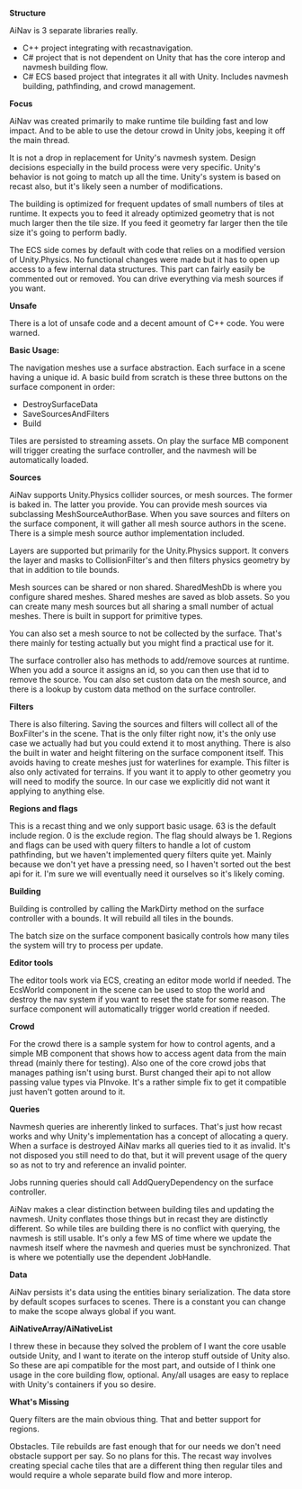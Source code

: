 
**Structure**

AiNav is 3 separate libraries really.

 - C++ project integrating with recastnavigation.
 - C# project that is not dependent on Unity that has the core interop and navmesh building  flow.
 - C# ECS based project that integrates it all with Unity.   Includes navmesh building, pathfinding, and crowd management.

**Focus**

AiNav was created primarily to make runtime tile building fast and low impact.  And to be able to use the detour crowd in Unity jobs, keeping it off the main thread.

It is not a drop in replacement for Unity's navmesh system.  Design decisions especially in the build process were very specific.   Unity's behavior is not going to match up all the time.  Unity's system is based on recast also, but it's likely seen a number of modifications.

 The building is optimized for frequent updates of small numbers of tiles at runtime.  It expects you to feed it already optimized geometry that is not much larger then the tile size.  If you feed it geometry far larger then the tile size it's going to perform badly.

The ECS side comes by default with code that relies on a modified version of Unity.Physics.  No functional changes were made but it has to open up access to a few internal data structures.  This part can fairly easily be commented out or removed.   You can drive everything via mesh sources if you want.

**Unsafe**

There is a lot of unsafe code and a decent amount of C++ code.  You were warned.


**Basic Usage:**

The navigation meshes use a surface abstraction.  Each surface in a scene having a unique id.  A basic build from scratch is these three buttons on the surface component in order:

 - DestroySurfaceData
 -  SaveSourcesAndFilters
 -  Build

Tiles are persisted to streaming assets.  On play the surface MB component will trigger creating the surface controller, and the navmesh will be automatically loaded.

**Sources**

AiNav supports Unity.Physics collider sources, or mesh sources.  The former is baked in.  The latter you provide.  You can provide mesh sources via subclassing MeshSourceAuthorBase.  When you save sources and filters on the surface component, it will gather all mesh source authors in the scene.  There is a simple mesh source author implementation included.  

Layers are supported but primarily for the Unity.Physics support.  It convers the layer and masks to CollisionFilter's and then filters physics geometry by that in addition to tile bounds.

Mesh sources can be shared or non shared. SharedMeshDb is where you configure shared meshes.  Shared meshes are saved as blob assets.  So you can create many mesh sources but all sharing a small number of actual meshes.  There is built in support for primitive types.

You can also set a mesh source to not be collected by the surface.  That's there mainly for testing actually but you might find a practical use for it.

The surface controller also has methods to add/remove sources at runtime.  When you add a source it assigns an id, so you can then use that id to remove the source.  You can also set custom data on the mesh source, and there is a lookup by custom data method on the surface controller.


**Filters**

There is also filtering.  Saving the sources and filters will collect all of the BoxFilter's in the scene.  That is the only filter right now, it's the only use case we actually had but you could extend it to most anything.  There is also the built in water and height filtering on the surface component itself.  This avoids having to create meshes just for waterlines for example.  This filter is also only activated for terrains.  If you want it to apply to other geometry you will need to modify the source.  In our case we explicitly did not want it applying to anything else.

**Regions and flags**

This is a recast thing and we only support basic usage.  63 is the default include region.  0 is the exclude region.  The flag should always be 1.  Regions and flags can be used with query filters to handle a lot of custom pathfinding, but we haven't implemented query filters quite yet.  Mainly because we don't yet have a pressing need, so I haven't sorted out the best api for it.  I'm sure we will eventually need it ourselves so it's likely coming. 

**Building**

Building is controlled by calling the MarkDirty method on the surface controller with a bounds. It will rebuild all tiles in the bounds.

The batch size on the surface component basically controls how many tiles the system will try to process per update.

**Editor tools**

The editor tools work via ECS, creating an editor mode world if needed.  The EcsWorld component in the scene can be used to stop the world and destroy the nav system if you want to reset the state for some reason.  The surface component will automatically trigger world creation if needed.

**Crowd**

For the crowd there is a sample system for how to control agents, and a simple MB component that shows how to access agent data from the main thread (mainly there for testing).  Also one of the core crowd jobs that manages pathing isn't using burst.  Burst changed their api to not allow passing value types via PInvoke.  It's a rather simple fix to get it compatible just haven't gotten around to it.


**Queries**

Navmesh queries are inherently linked to surfaces.  That's just how recast works and why Unity's implementation has a concept of allocating a query.  When a surface is destroyed AiNav marks all queries tied to it as invalid.  It's not disposed you still need to do that, but it will prevent usage of the query so as not to try and reference an invalid pointer.

Jobs  running queries should call AddQueryDependency on the surface controller. 

AiNav makes a clear distinction between building tiles and updating the navmesh.  Unity conflates those things but in recast they are distinctly different.  So while tiles are building there is no conflict with querying, the navmesh is still usable.  It's only a few MS of time where we update the navmesh itself where the navmesh and queries must be synchronized.  That is where we potentially use the dependent JobHandle.  


**Data**

AiNav persists it's data using the entities binary serialization.  The data store by default scopes surfaces to scenes.  There is a constant you can change to make the scope always global if you want.  


**AiNativeArray/AiNativeList**

I threw these in because they solved the problem of I want the core usable outside Unity, and I want to iterate on the interop stuff outside of Unity also.  So these are api compatible for the most part, and outside of I think one usage in the core building flow, optional.  Any/all usages are easy to replace with Unity's containers if you so desire.

**What's Missing**

Query filters are the main obvious thing.  That and better support for regions.

Obstacles.   Tile rebuilds are fast enough that for our needs we don't need obstacle support per say.  So no plans for this.  The recast way involves creating special cache tiles that are a different thing then regular tiles and would require a whole separate build flow and more interop. 


